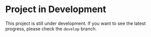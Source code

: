# Project in Development

This project is still under development. If you want to see the latest progress, please check the `develop` branch.
